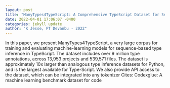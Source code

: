 ```yaml
--- 
layout: post 
title: "ManyTypes4TypeScript: A Comprehensive TypeScript Dataset for Sequence-Based Type Inference" 
date: 2022-04-01 17:06:07 -0400 
categories: jekyll update 
author: "K Jesse, PT Devanbu - 2022" 
--- 
```

In this paper, we present ManyTypes4TypeScript, a very large corpus for training and evaluating machine-learning models for sequence-based type inference in TypeScript. The dataset includes over 9 million type annotations, across 13,953 projects and 539,571 files. The dataset is approximately 10x larger than analogous type inference datasets for Python, and is the largest available for Type-Script. We also provide API access to the dataset, which can be integrated into any tokenizer Cites: Codexglue: A machine learning benchmark dataset for code